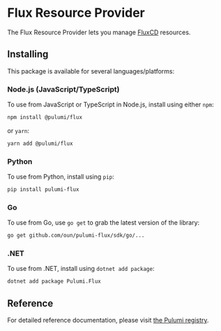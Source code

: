 # Flux Resource Provider

The Flux Resource Provider lets you manage [FluxCD](https://fluxcd.io) resources.

## Installing

This package is available for several languages/platforms:

### Node.js (JavaScript/TypeScript)

To use from JavaScript or TypeScript in Node.js, install using either `npm`:

```bash
npm install @pulumi/flux
```

or `yarn`:

```bash
yarn add @pulumi/flux
```

### Python

To use from Python, install using `pip`:

```bash
pip install pulumi-flux
```

### Go

To use from Go, use `go get` to grab the latest version of the library:

```bash
go get github.com/oun/pulumi-flux/sdk/go/...
```

### .NET

To use from .NET, install using `dotnet add package`:

```bash
dotnet add package Pulumi.Flux
```

## Reference

For detailed reference documentation, please visit [the Pulumi registry](https://www.pulumi.com/registry/packages/foo/api-docs/).
